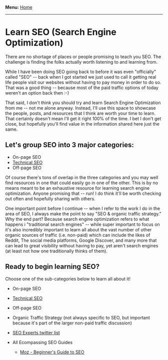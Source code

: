 <b>Menu:</b> <a href="/">Home</a>
<hr>

# Learn SEO (Search Engine Optimization)

There are no shortage of places or people promising to teach you SEO. The challenge is finding the folks actually worth listening to and learning from.

While I have been doing SEO going back to before it was even "officially" called "SEO" -- back when I got started we just used to call it getting real life people visit
our websites without having to pay money in order to do so. That was a good thing -- because most of the paid traffic options of today weren't an option back then :-)

That said, I don't think you should try and learn Search Engine Optimization from me -- not me alone anyway. Instead, I'll use this space to showcase the people, posts, 
and resources that I think are worth your time to learn. That certainly doesn't mean I'll get it right 100% of the time. I bet I don't get close, but hopefully you'll find
value in the information shared here just the same.

## Let's group SEO into 3 major categories:

* On-page SEO
* <a href="technical-seo" title="Technical SEO">Technical SEO</a>
* Off-page SEO

Of course there's tons of overlap in the three categories and you may well find resources in one that could easily go in one of the other. This is by no means meant to
be an exhaustive resource for learning search engine optimization. Anyone promising that -- run! I do think it'll be worth checking out often and hopefully sharing with others.

One important point before I continue -- when I refer to the work I do in the area of SEO, I always make the point to say "SEO & organic traffic strategy." 
Why the end part? Because search engine optimization refers to what happens i "traditional search engines" -- while super important to focus on it's also incredibly 
important to learn all about the vast number of other organic sources of traffic (i.e. non-paid) which can include the likes of Reddit, The social media platforms, Google Discover, 
and many more that can lead to great visibility without having to pay, yet aren't search engines (at least not how one traditionally thinks of them).

## Ready to begin learning SEO? 
Choose one of the sub-categories below to learn all about it!

* On-page SEO
* <a href="technical-seo" title="Learn Technical SEO">Technical SEO</a>
* Off-page SEO
* Organic Traffic Strategy (not always specific to SEO, but important because it's part of the larger non-paid traffic discussion)

* <a href="https://twitter.com/i/lists/225581017">SEO Experts twitter list</a>

* All Ecompassing SEO Guides
  - <a href="https://moz.com/beginners-guide-to-seo">Moz - Beginner's Guide to SEO</a>
